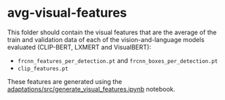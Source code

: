 # avg-visual-features

This folder should contain the visual features that are the average of the train and validation data of each of the vision-and-language models evaluated (CLIP-BERT, LXMERT and VisualBERT):
* `frcnn_features_per_detection.pt` and `frcnn_boxes_per_detection.pt`
* `clip_features.pt`

These features are generated using the [adaptations/src/generate_visual_features.ipynb](adaptations/src/generate_visual_features.ipynb) notebook.